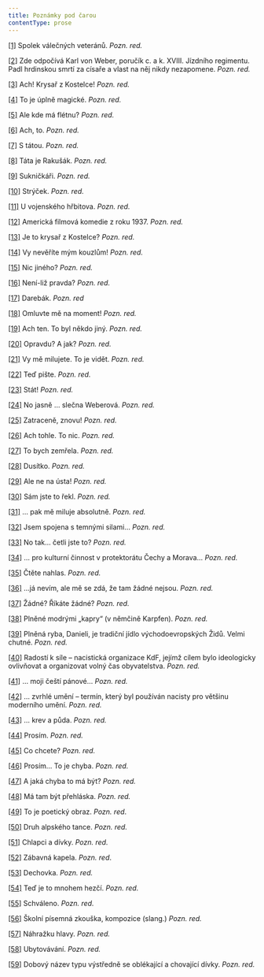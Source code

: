 ```yaml
---
title: Poznámky pod čarou
contentType: prose
---
```


<section>

[\[1\]](./resources/undefined) Spolek válečných veteránů. _Pozn. red._

[\[2\]](./resources/undefined) Zde odpočívá Karl von Weber, poručík c. a k. XVIII. Jízdního regimentu. Padl hrdinskou smrtí za císaře a vlast na něj nikdy nezapomene. _Pozn. red._

[\[3\]](./resources/undefined) Ach! Krysař z Kostelce! _Pozn. red._

[\[4\]](./resources/undefined) To je úplně magické. _Pozn. red._

[\[5\]](./resources/undefined) Ale kde má flétnu? _Pozn. red._

[\[6\]](./resources/undefined) Ach, to. _Pozn. red._

[\[7\]](./resources/undefined) S tátou. _Pozn. red._

[\[8\]](./resources/undefined) Táta je Rakušák. _Pozn. red._

[\[9\]](./resources/undefined) Sukničkáři. _Pozn. red._

[\[10\]](./resources/undefined) Strýček. _Pozn. red._

[\[11\]](./resources/undefined) U vojenského hřbitova. _Pozn. red._

[\[12\]](./resources/undefined) Americká filmová komedie z roku 1937. _Pozn. red._

[\[13\]](./resources/undefined) Je to krysař z Kostelce? _Pozn. red._

[\[14\]](./resources/undefined) Vy nevěříte mým kouzlům! _Pozn. red._

[\[15\]](./resources/undefined) Nic jiného? _Pozn. red._

[\[16\]](./resources/undefined) Není-liž pravda? _Pozn. red._

[\[17\]](./resources/undefined) Darebák. _Pozn. red_

[\[18\]](./resources/undefined) Omluvte mě na moment! _Pozn. red._

[\[19\]](./resources/undefined) Ach ten. To byl někdo jiný. _Pozn. red._

[\[20\]](./resources/undefined) Opravdu? A jak? _Pozn. red._

[\[21\]](./resources/undefined) Vy mě milujete. To je vidět. _Pozn. red._

[\[22\]](./resources/undefined) Teď pište. _Pozn. red._

[\[23\]](./resources/undefined) Stát! _Pozn. red._

[\[24\]](./resources/undefined) No jasně … slečna Weberová. _Pozn. red._

[\[25\]](./resources/undefined) Zatraceně, znovu! _Pozn. red._

[\[26\]](./resources/undefined) Ach tohle. To nic. _Pozn. red._

[\[27\]](./resources/undefined) To bych zemřela. _Pozn. red._

[\[28\]](./resources/undefined) Dusítko. _Pozn. red._

[\[29\]](./resources/undefined) Ale ne na ústa! _Pozn. red._

[\[30\]](./resources/undefined) Sám jste to řekl. _Pozn. red._

[\[31\]](./resources/undefined) … pak mě miluje absolutně. _Pozn. red._

[\[32\]](./resources/undefined) Jsem spojena s temnými silami… _Pozn. red._

[\[33\]](./resources/undefined) No tak… četli jste to? _Pozn. red._

[\[34\]](./resources/undefined) … pro kulturní činnost v protektorátu Čechy a Morava… _Pozn. red._

[\[35\]](./resources/undefined) Čtěte nahlas. _Pozn. red._

[\[36\]](./resources/undefined) …já nevím, ale mě se zdá, že tam žádné nejsou. _Pozn. red._

[\[37\]](./resources/undefined) Žádné? Říkáte žádné? _Pozn. red._

[\[38\]](./resources/undefined) Plněné modrými „kapry“ (v němčině Karpfen). _Pozn. red._

[\[39\]](./resources/undefined) Plněná ryba, Danieli, je tradiční jídlo východoevropských Židů. Velmi chutné. _Pozn. red._

[\[40\]](./resources/undefined) Radostí k síle – nacistická organizace KdF, jejímž cílem bylo ideologicky ovlivňovat a organizovat volný čas obyvatelstva. _Pozn. red._

[\[41\]](./resources/undefined) … moji čeští pánové… _Pozn. red._

[\[42\]](./resources/undefined) … zvrhlé umění – termín, který byl používán nacisty pro většinu moderního umění. _Pozn. red._

[\[43\]](./resources/undefined) … krev a půda. _Pozn. red._

[\[44\]](./resources/undefined) Prosím. _Pozn. red._

[\[45\]](./resources/undefined) Co chcete? _Pozn. red._

[\[46\]](./resources/undefined) Prosím… To je chyba. _Pozn. red._

[\[47\]](./resources/undefined) A jaká chyba to má být? _Pozn. red._

[\[48\]](./resources/undefined) Má tam být přehláska. _Pozn. red._

[\[49\]](./resources/undefined) To je poetický obraz. _Pozn. red_.

[\[50\]](./resources/undefined) Druh alpského tance. _Pozn. red._

[\[51\]](./resources/undefined) Chlapci a dívky. _Pozn. red._

[\[52\]](./resources/undefined) Zábavná kapela. _Pozn. red_.

[\[53\]](./resources/undefined) Dechovka. _Pozn. red._

[\[54\]](./resources/undefined) Teď je to mnohem hezčí. _Pozn. red._

[\[55\]](./resources/undefined) Schváleno. _Pozn. red._

[\[56\]](./resources/undefined) Školní písemná zkouška, kompozice (slang.) _Pozn. red._

[\[57\]](./resources/undefined) Náhražku hlavy. _Pozn. red._

[\[58\]](./resources/undefined) Ubytovávání. _Pozn. red._

[\[59\]](./resources/undefined) Dobový název typu výstředně se oblékající a chovající dívky. _Pozn. red._

</section>
